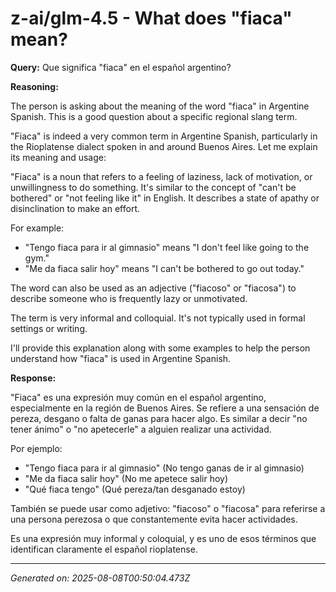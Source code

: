 # z-ai/glm-4.5 - What does "fiaca" mean?

**Query:** Que significa "fiaca" en el español argentino?

**Reasoning:**

The person is asking about the meaning of the word "fiaca" in Argentine Spanish. This is a good question about a specific regional slang term.

"Fiaca" is indeed a very common term in Argentine Spanish, particularly in the Rioplatense dialect spoken in and around Buenos Aires. Let me explain its meaning and usage:

"Fiaca" is a noun that refers to a feeling of laziness, lack of motivation, or unwillingness to do something. It's similar to the concept of "can't be bothered" or "not feeling like it" in English. It describes a state of apathy or disinclination to make an effort.

For example:
- "Tengo fiaca para ir al gimnasio" means "I don't feel like going to the gym."
- "Me da fiaca salir hoy" means "I can't be bothered to go out today."

The word can also be used as an adjective ("fiacoso" or "fiacosa") to describe someone who is frequently lazy or unmotivated.

The term is very informal and colloquial. It's not typically used in formal settings or writing.

I'll provide this explanation along with some examples to help the person understand how "fiaca" is used in Argentine Spanish.

**Response:**

"Fiaca" es una expresión muy común en el español argentino, especialmente en la región de Buenos Aires. Se refiere a una sensación de pereza, desgano o falta de ganas para hacer algo. Es similar a decir "no tener ánimo" o "no apetecerle" a alguien realizar una actividad.

Por ejemplo:
- "Tengo fiaca para ir al gimnasio" (No tengo ganas de ir al gimnasio)
- "Me da fiaca salir hoy" (No me apetece salir hoy)
- "Qué fiaca tengo" (Qué pereza/tan desganado estoy)

También se puede usar como adjetivo: "fiacoso" o "fiacosa" para referirse a una persona perezosa o que constantemente evita hacer actividades.

Es una expresión muy informal y coloquial, y es uno de esos términos que identifican claramente el español rioplatense.

---
*Generated on: 2025-08-08T00:50:04.473Z*
